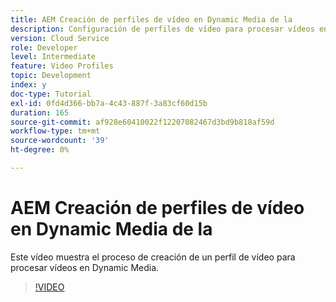 ```yaml
---
title: AEM Creación de perfiles de vídeo en Dynamic Media de la
description: Configuración de perfiles de vídeo para procesar vídeos en Dynamic Media
version: Cloud Service
role: Developer
level: Intermediate
feature: Video Profiles
topic: Development
index: y
doc-type: Tutorial
exl-id: 0fd4d366-bb7a-4c43-887f-3a83cf60d15b
duration: 165
source-git-commit: af928e60410022f12207082467d3bd9b818af59d
workflow-type: tm+mt
source-wordcount: '39'
ht-degree: 0%

---
```


# AEM Creación de perfiles de vídeo en Dynamic Media de la

Este vídeo muestra el proceso de creación de un perfil de vídeo para procesar vídeos en Dynamic Media.

>[!VIDEO](https://video.tv.adobe.com/v/335382?quality=12&learn=on)
